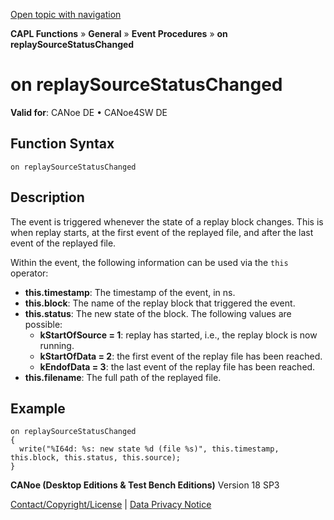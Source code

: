 [Open topic with navigation](../../../../../CANoeDEFamily.htm#Topics/CAPLFunctions/Other/EventProcedures/CAPLfunctionOnReplaySourceStatusChanged.md)

**CAPL Functions** » **General** » **Event Procedures** » **on replaySourceStatusChanged**

# on replaySourceStatusChanged

**Valid for**: CANoe DE • CANoe4SW DE

## Function Syntax

`on replaySourceStatusChanged`

## Description

The event is triggered whenever the state of a replay block changes. This is when replay starts, at the first event of the replayed file, and after the last event of the replayed file.

Within the event, the following information can be used via the `this` operator:

- **this.timestamp**: The timestamp of the event, in ns.
- **this.block**: The name of the replay block that triggered the event.
- **this.status**: The new state of the block. The following values are possible:
  - **kStartOfSource = 1**: replay has started, i.e., the replay block is now running.
  - **kStartOfData = 2**: the first event of the replay file has been reached.
  - **kEndofData = 3**: the last event of the replay file has been reached.
- **this.filename**: The full path of the replayed file.

## Example

```plaintext
on replaySourceStatusChanged
{
  write("%I64d: %s: new state %d (file %s)", this.timestamp, this.block, this.status, this.source);
}
```

**CANoe (Desktop Editions & Test Bench Editions)** Version 18 SP3

[Contact/Copyright/License](../../../Shared/ContactCopyrightLicense.md) | [Data Privacy Notice](https://www.vector.com/int/en/company/get-info/privacy-policy/)

